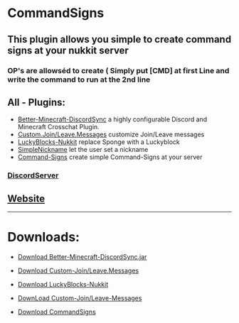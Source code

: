 # CommandSigns

## This plugin allows you simple to create command signs at your nukkit server

### OP's are allowséd to create ( Simply put [CMD] at first Line and write the command to run at the 2nd line

## All - Plugins:
- [Better-Minecraft-DiscordSync](https://github.com/depascaldc/NukkitX-Projects/tree/master/Better-Minecraft-DiscordSync) a highly configurable Discord and Minecraft Crosschat Plugin.
- [Custom.Join/Leave.Messages](https://github.com/depascaldc/NukkitX-Projects/tree/master/Custom-Join-Leave-Messages) customize Join/Leave messages
- [LuckyBlocks-Nukkit](https://github.com/depascaldc/NukkitX-Projects/tree/master/LuckyBlocks-Nukkit) replace Sponge with a Luckyblock
- [SimpleNickname](https://github.com/depascaldc/NukkitX-Projects/tree/master/NicknamePlugin) let the user set a nickname
- [Command-Signs](https://github.com/depascaldc/NukkitX-Projects/tree/master/CommandSigns) create simple Command-Signs at your server

### [DiscordServer](https://discord.gg/dqRMdEk)

## [Website](https://depascaldc.de)

---


# Downloads:

 - [Download Better-Minecraft-DiscordSync.jar](https://github.com/depascaldc/NukkitX-Projects/raw/master/Compiled-Plugins/Better-Minecraft-DiscordSync-1.0.0-SNAPSHOT.jar)
 
 - [Download Custom-Join/Leave.Messages](https://github.com/depascaldc/NukkitX-Projects/raw/master/Compiled-Plugins/Custom-JoinLeave-Messages.jar)
 
 - [Download LuckyBlocks-Nukkit](https://github.com/depascaldc/NukkitX-Projects/raw/master/Compiled-Plugins/LuckyBlocks-Nukkit.jar)

 - [DownLoad Custom-Join/Leave-Messages](https://github.com/depascaldc/NukkitX-Projects/raw/master/Compiled-Plugins/Custom-JoinLeave-Messages.jar)

 - [Download CommandSigns](https://github.com/depascaldc/NukkitX-Projects/raw/master/Compiled-Plugins/CommandSigns.jar)
